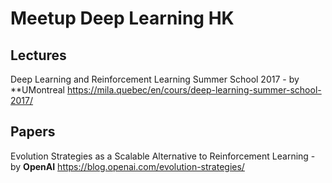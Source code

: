 # Meetup Deep Learning HK

## Lectures
Deep Learning and Reinforcement Learning Summer School 2017 - by **UMontreal
https://mila.quebec/en/cours/deep-learning-summer-school-2017/

## Papers
Evolution Strategies as a Scalable Alternative to Reinforcement Learning - by **OpenAI**
https://blog.openai.com/evolution-strategies/
